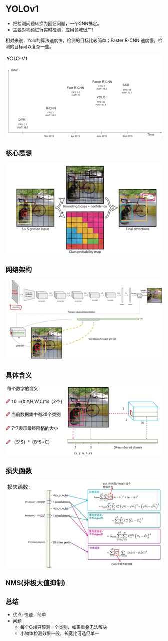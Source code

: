 
# YOLOv1

* 把检测问题转换为回归问题，一个CNN搞定。
* 主要对视频进行实时检测，应用领域很广!

相对来说，Yolo的算法速度快，检测的目标比较简单；Faster R-CNN 速度慢，检测的目标可以复杂一些。

![image-20220317164341721](README.assets/image-20220317164341721.png)

## 核心思想

![image-20220317170500452](README.assets/image-20220317170500452.png)

## 网络架构

![image-20220317171832434](README.assets/image-20220317171832434.png)

## 具体含义

![image-20220317172057185](README.assets/image-20220317172057185.png)

## 损失函数

![image-20220317172126671](README.assets/image-20220317172126671.png)

## NMS(非极大值抑制)

## 总结

* 优点: 快速，简单
* 问题
  * 每个Cell只预测一个类别，如果重叠无法解决
  * 小物体检测效果一般，长宽比可选但单一
